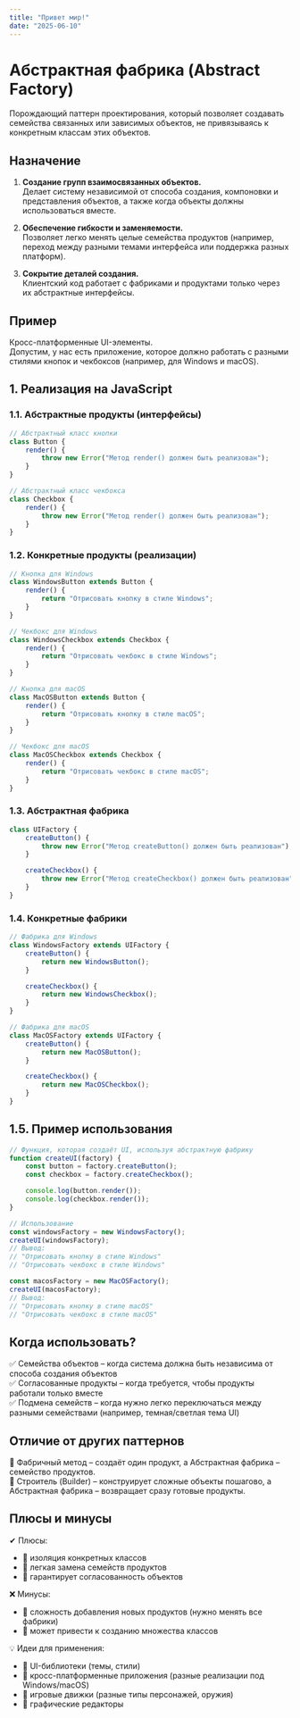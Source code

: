 ```yaml
---
title: "Привет мир!"
date: "2025-06-10"
---
```


# Абстрактная фабрика (Abstract Factory)

Порождающий паттерн проектирования, который позволяет создавать семейства связанных или зависимых объектов, не привязываясь к конкретным классам этих объектов.

## Назначение

1. **Создание групп взаимосвязанных объектов.**\
   Делает систему независимой от способа создания, компоновки и представления объектов, а также когда объекты должны использоваться вместе.

2. **Обеспечение гибкости и заменяемости.**\
   Позволяет легко менять целые семейства продуктов (например, переход между разными темами интерфейса или поддержка разных платформ).

3. **Сокрытие деталей создания.**\
   Клиентский код работает с фабриками и продуктами только через их абстрактные интерфейсы.

## Пример

Кросс-платформенные UI-элементы.\
Допустим, у нас есть приложение, которое должно работать с разными стилями кнопок и чекбоксов (например, для Windows и macOS).

## 1. Реализация на JavaScript

### 1.1. Абстрактные продукты (интерфейсы)

```javascript
// Абстрактный класс кнопки
class Button {
    render() {
        throw new Error("Метод render() должен быть реализован");
    }
}

// Абстрактный класс чекбокса
class Checkbox {
    render() {
        throw new Error("Метод render() должен быть реализован");
    }
}
```

### 1.2. Конкретные продукты (реализации)

```javascript
// Кнопка для Windows
class WindowsButton extends Button {
    render() {
        return "Отрисовать кнопку в стиле Windows";
    }
}

// Чекбокс для Windows
class WindowsCheckbox extends Checkbox {
    render() {
        return "Отрисовать чекбокс в стиле Windows";
    }
}

// Кнопка для macOS
class MacOSButton extends Button {
    render() {
        return "Отрисовать кнопку в стиле macOS";
    }
}

// Чекбокс для macOS
class MacOSCheckbox extends Checkbox {
    render() {
        return "Отрисовать чекбокс в стиле macOS";
    }
}
```

### 1.3. Абстрактная фабрика

```javascript
class UIFactory {
    createButton() {
        throw new Error("Метод createButton() должен быть реализован");
    }

    createCheckbox() {
        throw new Error("Метод createCheckbox() должен быть реализован");
    }
}
```

### 1.4. Конкретные фабрики

```javascript
// Фабрика для Windows
class WindowsFactory extends UIFactory {
    createButton() {
        return new WindowsButton();
    }

    createCheckbox() {
        return new WindowsCheckbox();
    }
}

// Фабрика для macOS
class MacOSFactory extends UIFactory {
    createButton() {
        return new MacOSButton();
    }

    createCheckbox() {
        return new MacOSCheckbox();
    }
}
```

## 1.5. Пример использования

```javascript
// Функция, которая создаёт UI, используя абстрактную фабрику
function createUI(factory) {
    const button = factory.createButton();
    const checkbox = factory.createCheckbox();

    console.log(button.render());
    console.log(checkbox.render());
}

// Использование
const windowsFactory = new WindowsFactory();
createUI(windowsFactory);
// Вывод:
// "Отрисовать кнопку в стиле Windows"
// "Отрисовать чекбокс в стиле Windows"

const macosFactory = new MacOSFactory();
createUI(macosFactory);
// Вывод:
// "Отрисовать кнопку в стиле macOS"
// "Отрисовать чекбокс в стиле macOS"
```

## Когда использовать?

✅ Семейства объектов – когда система должна быть независима от способа создания объектов\
✅ Согласованные продукты – когда требуется, чтобы продукты работали только вместе\
✅ Подмена семейств – когда нужно легко переключаться между разными семействами (например, темная/светлая тема UI)

## Отличие от других паттернов

🔹 Фабричный метод – создаёт один продукт, а Абстрактная фабрика – семейство продуктов.\
🔹 Строитель (Builder) – конструирует сложные объекты пошагово, а Абстрактная фабрика – возвращает сразу готовые продукты.

## Плюсы и минусы

✔ Плюсы:

- 🔹 изоляция конкретных классов
- 🔹 легкая замена семейств продуктов
- 🔹 гарантирует согласованность объектов

❌ Минусы:

- 🔹 сложность добавления новых продуктов (нужно менять все фабрики)
- 🔹 может привести к созданию множества классов

💡 Идеи для применения:

- 🔹 UI-библиотеки (темы, стили)
- 🔹 кросс-платформенные приложения (разные реализации под Windows/macOS)
- 🔹 игровые движки (разные типы персонажей, оружия)
- 🔹 графические редакторы
